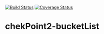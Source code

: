 [![Build Status](https://travis-ci.org/kwahalf/chekPoint2-bucketList)](https://travis-ci.org/kwahalf/chekPoint2-bucketList.svg?branch=develop)
[![Coverage Status](https://coveralls.io/repos/github/kwahalf/chekPoint2-bucketList/badge.svg?branch=develop)](https://coveralls.io/github/kwahalf/chekPoint2-bucketList?branch=develop)
# chekPoint2-bucketList
